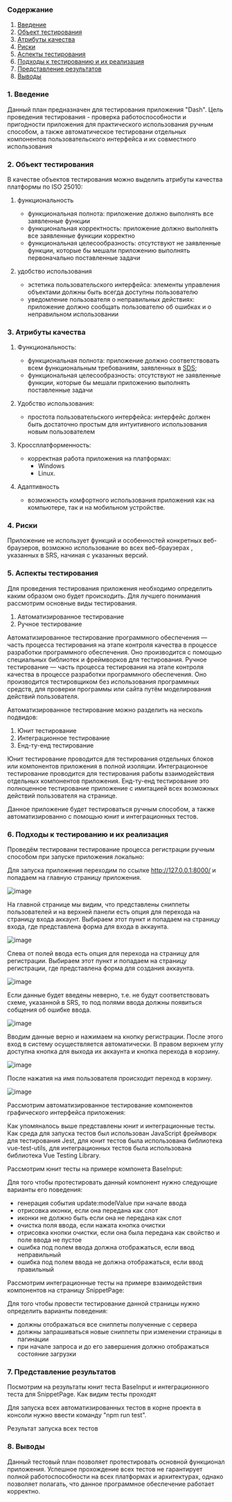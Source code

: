 
### Содержание
  1. [Введение](#1)
  2. [Объект тестирования](#2)
  3. [Атрибуты качества](#3)
  4. [Риски](#4)
  5. [Аспекты тестирования](#5)<br>
  6. [Подходы к тестированию и их реализация](#6)
  7. [Представление результатов](#7)
  8. [Выводы](#8)


<a name="1"></a>
### 1. Введение

Данный план предназначен для тестирования приложения "Dash". Цель проведения тестирования - проверка работоспособности и пригодности приложения для практического использования ручным способом, а также автоматическое тестировани отдельных компонентов пользовательского интерфейса и их совместного использования

<a name="2"></a>
### 2. Объект тестирования

В качестве объектов тестирования можно выделить атрибуты качества платформы по ISO 25010:

1. функциональность

	- функциональная полнота: приложение должно выполнять все заявленные функции
	- функциональная корректность: приложение должно выполнять все заявленные функции корректно
	- функциональная целесообразность: отсутствуют не заявленные функции, которые бы мешали приложению выполнять первоначально поставленные задачи

2. удобство использования

	- эстетика пользовательского интерфейса: элементы управления объектами должны быть всегда доступны пользователю
	- уведомление пользователя о неправильных действиях: приложение должно сообщать пользователю об ошибках и о неправильном использовании

<a name="3"></a>
### 3. Атрибуты качества

1. Функциональность:

    - функциональная полнота: приложение должно соответствовать всем функциональным требованиям, заявленных в [SDS]([../SDS]);
    - функциональная целесообразность: отсутствуют не заявленные функции, которые бы мешали приложению выполнять поставленные задачи
    
2. Удобство использования:

    - простота пользовательского интерфейса: интерфейс должен быть достаточно простым для интуитивного использования новым пользователем
    
3. Кроссплатформенность:

    - корректная работа приложения на платформах:
      - Windows
      - Linux.
      
4. Адаптивность

    - возможность комфортного использования приложения как на компьютере, так и на мобильном устройстве.

<a name="4"></a>
### 4. Риски
Приложение не использует функций и особенностей конкретных веб-браузеров, возможно использование во всех веб-браузерах , указанных в SRS, начиная с указанных версий.

<a name="5"></a>
### 5. Аспекты тестирования

Для проведения тестирования приложения необходимо определить каким образом оно будет происходить. Для лучшего понимания рассмотрим основные виды тестирования.

1. Автоматизированное тестирование
2. Ручное тестирование

Автоматизированное тестирование программного обеспечения — часть процесса тестирования на этапе контроля качества в процессе разработки программного обеспечения. Оно производится с помощью специальных библиотек и фреймворков для тестирования.
Ручное тестирование — часть процесса тестирования на этапе контроля качества в процессе разработки программного обеспечения. Оно производится тестировщиком без использования программных средств, для проверки программы или сайта путём моделирования действий пользователя.

Автоматизированное тестирование можно разделить на несколь подвидов:

1. Юнит тестирование
2. Интеграционное тестирование
3. Енд-ту-енд тестирование

Юнит тестирование проводится для тестирования отдельных блоков или компонентов приложения в полной изоляции.
Интеграционное тестирование проводится для тестирования работы взаимодействия отдельных компонентов приложения.
Енд-ту-енд тестирование это полноценное тестирование приложение с имитацией всех возможных действий пользователя на странице.

Данное приложение будет тестироваться ручным способом, а также автоматизированно с помощью юнит и интеграционных тестов.

<a name="6"></a>
### 6. Подходы к тестированию и их реализация

Проведём тестировани тестирование процесса регистрации ручным способом при запуске приложения локально:

Для запуска приложения переходим по ссылке http://127.0.0.1:8000/ и попадаем на главную страницу приложения. 

![image](Images/1.png)


На главной странице мы видим, что представлены сниппеты пользователей и на верхней панели есть опция для перехода на страницу входа аккаунт. Выбираем этот пункт и попадаем на страницу входа, где представлена форма для входа в аккаунта.

![image](Images/2.png)


Слева от полей ввода есть опция для перехода на страницу для регистрации. Выбираем этот пункт и попадаем на страницу регистрации, где представлена форма для создания аккаунта.

![image](Images/3.png)


Если данные будет введены неверно, т.е. не будут соответствовать схеме, указанной в SRS, то под полями ввода должны появиться собщения об ошибке ввода.

![image](Images/4.png)


Вводим данные верно и нажимаем на кнопку регистрации. После этого вход в систему осуществляется автоматически. В правом верхнем углу доступна кнопка для выхода их аккаунта и кнопка перехода в корзину.

![image](Images/5.png)


После нажатия на имя пользователя происходит переход в корзину.

![image](Images/6.png)

Рассмотрим автоматизированное тестирование компонентов графического интерфейса приложения:

Как упомяналось выше представлены юнит и интеграционные тесты. Как среда для запуска тестов был использован JavaScript фреймворк для тестирования Jest, для юнит тестов была использована библиотека vue-test-utils, для интеграционных тестов была использована библиотека Vue Testing Library.

Рассмотрим юнит тесты на примере компонета BaseInput:

Для того чтобы протестировать данный компонент нужно следующие варианты его поведения:
- генерация события update:modelValue при начале ввода
- отрисовка иконки, если она передана как слот
- иконки не должно быть если она не передана как слот
- очистка поля ввода, если нажата кнопка очистки
- отрисовка кнопки очистки, если она была передана как свойство и поле ввода не пустое
- ошибка под полем ввода должна отображаться, если ввод неправильный
- ошибка под полем ввода не должна отображаться, если ввод правильный

Рассмотрим интеграционные тесты на примере взаимодействия компонентов на страницу SnippetPage:

Для того чтобы провести тестирование данной страницы нужно определить варианты поведения:
- должны отображаться все сниппеты полученные с сервера
- должны запрашиваться новые сниппеты при изменении страницы в пагинации
- при начале запроса и до его завершения должно отображаться состояние загрузки

<a name="7"></a>
### 7. Представление результатов

Посмотрим на результаты юнит теста BaseInput и интеграционного теста для SnippetPage. Как видим тесты проходят





Для запуска всех автоматизированных тестов в корне проекта в консоли нужно ввести команду "npm run test".



Результат запуска всех тестов



<a name="8"></a>
### 8. Выводы
Данный тестовый план позволяет протестировать основной функционал приложения. Успешное прохождение всех тестов не гарантирует полной работоспособности на всех платформах и архитектурах, однако позволяет полагать, что данное программное обеспечение работает корректно.